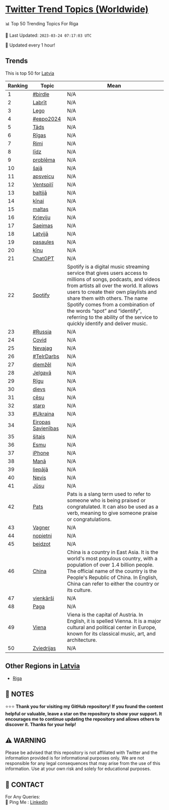 [Twitter Trend Topics (Worldwide)](https://github.com/ErcinDedeoglu/Twitter-Trend-Topics)
==========


📊 Top 50 Trending Topics For Riga

📆 Last Updated: `2023-03-24 07:17:03 UTC`

🔧 Updated every 1 hour!


## Trends

This is top 50 for [Latvia](</Latvia>)

| Ranking | Topic | Mean |
| ------- | ------------ | ------------ |
| 1 | [#birdle](http://twitter.com/search?q=%23birdle) | N/A |
| 2 | [Labrīt](http://twitter.com/search?q=Labr%c4%abt) | N/A |
| 3 | [Lego](http://twitter.com/search?q=Lego) | N/A |
| 4 | [#евро2024](http://twitter.com/search?q=%23%d0%b5%d0%b2%d1%80%d0%be2024) | N/A |
| 5 | [Tāds](http://twitter.com/search?q=T%c4%81ds) | N/A |
| 6 | [Rīgas](http://twitter.com/search?q=R%c4%abgas) | N/A |
| 7 | [Rimi](http://twitter.com/search?q=Rimi) | N/A |
| 8 | [līdz](http://twitter.com/search?q=l%c4%abdz) | N/A |
| 9 | [problēma](http://twitter.com/search?q=probl%c4%93ma) | N/A |
| 10 | [šajā](http://twitter.com/search?q=%c5%a1aj%c4%81) | N/A |
| 11 | [apsveicu](http://twitter.com/search?q=apsveicu) | N/A |
| 12 | [Ventspilī](http://twitter.com/search?q=Ventspil%c4%ab) | N/A |
| 13 | [baltijā](http://twitter.com/search?q=baltij%c4%81) | N/A |
| 14 | [ķīnai](http://twitter.com/search?q=%c4%b7%c4%abnai) | N/A |
| 15 | [maltas](http://twitter.com/search?q=maltas) | N/A |
| 16 | [Krieviju](http://twitter.com/search?q=Krieviju) | N/A |
| 17 | [Saeimas](http://twitter.com/search?q=Saeimas) | N/A |
| 18 | [Latvijā](http://twitter.com/search?q=Latvij%c4%81) | N/A |
| 19 | [pasaules](http://twitter.com/search?q=pasaules) | N/A |
| 20 | [ķīnu](http://twitter.com/search?q=%c4%b7%c4%abnu) | N/A |
| 21 | [ChatGPT](http://twitter.com/search?q=ChatGPT) | N/A |
| 22 | [Spotify](http://twitter.com/search?q=Spotify) | Spotify is a digital music streaming service that gives users access to millions of songs, podcasts, and videos from artists all over the world. It allows users to create their own playlists and share them with others. The name Spotify comes from a combination of the words “spot” and “identify”, referring to the ability of the service to quickly identify and deliver music. |
| 23 | [#Russia](http://twitter.com/search?q=%23Russia) | N/A |
| 24 | [Covid](http://twitter.com/search?q=Covid) | N/A |
| 25 | [Nevajag](http://twitter.com/search?q=Nevajag) | N/A |
| 26 | [#TeIrDarbs](http://twitter.com/search?q=%23TeIrDarbs) | N/A |
| 27 | [diemžēl](http://twitter.com/search?q=diem%c5%be%c4%93l) | N/A |
| 28 | [Jelgavā](http://twitter.com/search?q=Jelgav%c4%81) | N/A |
| 29 | [Rīgu](http://twitter.com/search?q=R%c4%abgu) | N/A |
| 30 | [dievs](http://twitter.com/search?q=dievs) | N/A |
| 31 | [cēsu](http://twitter.com/search?q=c%c4%93su) | N/A |
| 32 | [starp](http://twitter.com/search?q=starp) | N/A |
| 33 | [#Ukraina](http://twitter.com/search?q=%23Ukraina) | N/A |
| 34 | [Eiropas Savienības](http://twitter.com/search?q=Eiropas+Savien%c4%abbas) | N/A |
| 35 | [šitais](http://twitter.com/search?q=%c5%a1itais) | N/A |
| 36 | [Esmu](http://twitter.com/search?q=Esmu) | N/A |
| 37 | [iPhone](http://twitter.com/search?q=iPhone) | N/A |
| 38 | [Manā](http://twitter.com/search?q=Man%c4%81) | N/A |
| 39 | [liepājā](http://twitter.com/search?q=liep%c4%81j%c4%81) | N/A |
| 40 | [Nevis](http://twitter.com/search?q=Nevis) | N/A |
| 41 | [Jūsu](http://twitter.com/search?q=J%c5%absu) | N/A |
| 42 | [Pats](http://twitter.com/search?q=Pats) | Pats is a slang term used to refer to someone who is being praised or congratulated. It can also be used as a verb, meaning to give someone praise or congratulations. |
| 43 | [Vagner](http://twitter.com/search?q=Vagner) | N/A |
| 44 | [nopietni](http://twitter.com/search?q=nopietni) | N/A |
| 45 | [beidzot](http://twitter.com/search?q=beidzot) | N/A |
| 46 | [China](http://twitter.com/search?q=China) | China is a country in East Asia. It is the world's most populous country, with a population of over 1.4 billion people. The official name of the country is the People's Republic of China. In English, China can refer to either the country or its culture. |
| 47 | [vienkārši](http://twitter.com/search?q=vienk%c4%81r%c5%a1i) | N/A |
| 48 | [Paga](http://twitter.com/search?q=Paga) | N/A |
| 49 | [Viena](http://twitter.com/search?q=Viena) | Viena is the capital of Austria. In English, it is spelled Vienna. It is a major cultural and political center in Europe, known for its classical music, art, and architecture. |
| 50 | [Zviedrijas](http://twitter.com/search?q=Zviedrijas) | N/A |



## Other Regions in [Latvia](</Latvia>)

* [Riga](</Latvia/Riga.md>)



## 📝 NOTES

⭐⭐⭐ **Thank you for visiting my GitHub repository! If you found the content helpful or valuable, leave a star on the repository to show your support. It encourages me to continue updating the repository and allows others to discover it. Thanks for your help!**


## ⚠️ WARNING

Please be advised that this repository is not affiliated with Twitter and the information provided is for informational purposes only. We are not responsible for any legal consequences that may arise from the use of this information. Use at your own risk and solely for educational purposes.


## 📨 CONTACT

 For Any Queries:  
            🏓 Ping Me : [LinkedIn](https://www.linkedin.com/in/ercindedeoglu/)
